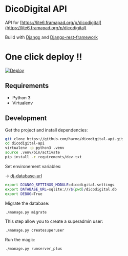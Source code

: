 # DicoDigital API

API for [https://lite6.framapad.org/p/dicodigital](https://lite6.framapad.org/p/dicodigital)

Build with [Django](https://www.djangoproject.com/) and [Django-rest-framework](http://www.django-rest-framework.org/)

# One click deploy !!

[![Deploy](https://www.herokucdn.com/deploy/button.svg)](https://heroku.com/deploy)


## Requirements

* Python 3
* Virtualenv

## Development

Get the project and install dependencies:

```bash
git clone https://github.com/harmo/dicodigital-api.git
cd dicodigital-api
virtualenv -p python3 .venv
source .venv/bin/activate
pip install -r requirements/dev.txt
```

Set environement variables:

→ [dj-database-url](https://github.com/kennethreitz/dj-database-url#url-schema)

```bash
export DJANGO_SETTINGS_MODULE=dicodigital.settings
export DATABASE_URL=sqlite:///$(pwd)/dicodigital.db
export DEBUG=True
```

Migrate the database:

```bash
./manage.py migrate
```

This step allow you to create a superadmin user:

```bash
./manage.py createsuperuser
```

Run the magic:

```bash
./manage.py runserver_plus
```
